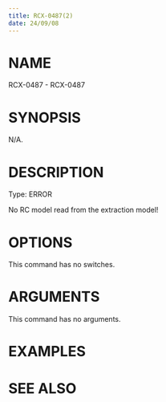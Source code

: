 ```yaml
---
title: RCX-0487(2)
date: 24/09/08
---
```


# NAME

RCX-0487 - RCX-0487

# SYNOPSIS

N/A.

# DESCRIPTION

Type: ERROR

No RC model read from the extraction model!

# OPTIONS

This command has no switches.

# ARGUMENTS

This command has no arguments.

# EXAMPLES

# SEE ALSO
